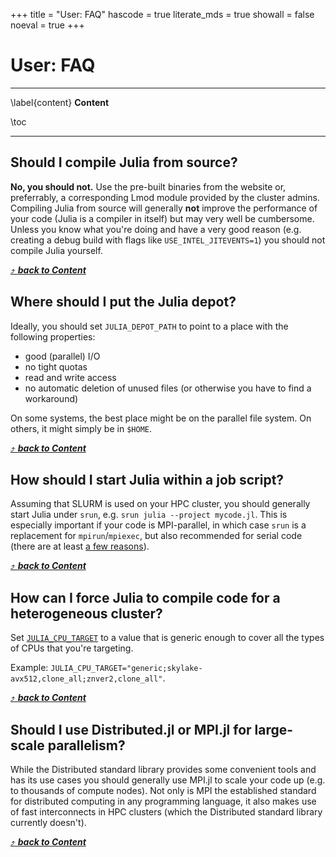 +++
title = "User: FAQ"
hascode = true
literate_mds = true
showall = false
noeval = true
+++

# User: FAQ

---

\label{content}
**Content**

\toc

---

## Should I compile Julia from source?

**No, you should not.** Use the pre-built binaries from the website or, preferrably, a corresponding Lmod module provided by the cluster admins. Compiling Julia from source will generally **not** improve the performance of your code (Julia is a compiler in itself) but may very well be cumbersome. Unless you know what you're doing and have a very good reason (e.g. creating a debug build with flags like `USE_INTEL_JITEVENTS=1`) you should not compile Julia yourself.

[⤴ _**back to Content**_](#content)

## Where should I put the Julia depot?

Ideally, you should set `JULIA_DEPOT_PATH` to point to a place with the following properties:

* good (parallel) I/O
* no tight quotas
* read and write access
* no automatic deletion of unused files (or otherwise you have to find a workaround)

On some systems, the best place might be on the parallel file system. On others, it might simply be in `$HOME`.

[⤴ _**back to Content**_](#content)

## How should I start Julia within a job script?

Assuming that SLURM is used on your HPC cluster, you should generally start Julia under `srun`, e.g. `srun julia --project mycode.jl`. This is especially important if your code is MPI-parallel, in which case `srun` is a replacement for `mpirun`/`mpiexec`, but also recommended for serial code (there are at least [a few reasons](https://stackoverflow.com/a/53640511/2365675)).

[⤴ _**back to Content**_](#content)

## How can I force Julia to compile code for a heterogeneous cluster?

Set [`JULIA_CPU_TARGET`](https://docs.julialang.org/en/v1.10-dev/manual/environment-variables/#JULIA_CPU_TARGET) to a value that is generic enough to cover all the types of CPUs that you're targeting.

Example: `JULIA_CPU_TARGET="generic;skylake-avx512,clone_all;znver2,clone_all"`.

[⤴ _**back to Content**_](#content)

## Should I use Distributed.jl or MPI.jl for large-scale parallelism?

While the Distributed standard library provides some convenient tools and has its use cases you should generally use MPI.jl to scale your code up (e.g. to thousands of compute nodes). Not only is MPI the established standard for distributed computing in any programming language, it also makes use of fast interconnects in HPC clusters (which the Distributed standard library currently doesn't).

[⤴ _**back to Content**_](#content)